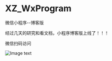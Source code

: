# XZ_WxProgram 

微信小程序--博客版

经过几天的研究和看文档，小程序博客版上线了！！！

微信扫码访问

![Image text](https://github.com/jwhuang59/XZ_OnlineBlog/blob/master/static/images/wx_img.jpg)
